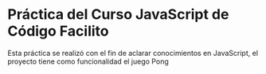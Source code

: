 # Práctica del Curso JavaScript de Código Facilito

Esta práctica se realizó con el fin de aclarar conocimientos en JavaScript, el proyecto tiene como funcionalidad el juego Pong